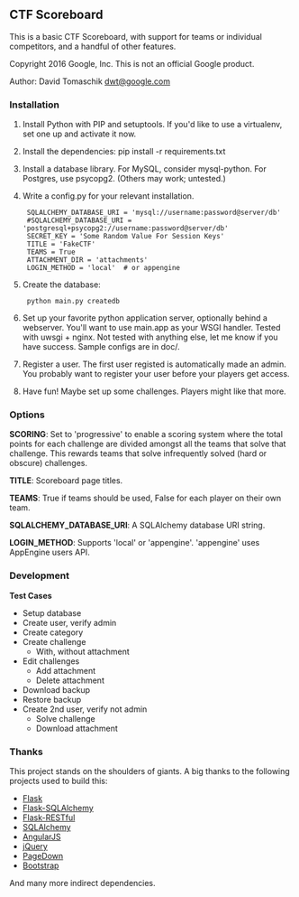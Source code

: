 ## CTF Scoreboard ##

This is a basic CTF Scoreboard, with support for teams or individual
competitors, and a handful of other features.

Copyright 2016 Google, Inc.
This is not an official Google product.

Author: David Tomaschik <dwt@google.com>

### Installation ###
1. Install Python with PIP and setuptools.  If you'd like to use a virtualenv,
   set one up and activate it now.

2. Install the dependencies:
   pip install -r requirements.txt

3. Install a database library.  For MySQL, consider mysql-python.  For Postgres,
   use psycopg2.  (Others may work; untested.)

4. Write a config.py for your relevant installation.

        SQLALCHEMY_DATABASE_URI = 'mysql://username:password@server/db'
        #SQLALCHEMY_DATABASE_URI = 'postgresql+psycopg2://username:password@server/db'
        SECRET_KEY = 'Some Random Value For Session Keys'
        TITLE = 'FakeCTF'
        TEAMS = True
        ATTACHMENT_DIR = 'attachments'
        LOGIN_METHOD = 'local'  # or appengine

5. Create the database:

        python main.py createdb

6. Set up your favorite python application server, optionally behind a
   webserver.  You'll want to use main.app as your WSGI handler.
   Tested with uwsgi + nginx.  Not tested with anything else,
   let me know if you have success.  Sample configs are in doc/.

7. Register a user.  The first user registed is automatically made an admin.
   You probably want to register your user before your players get access.

8. Have fun!  Maybe set up some challenges.  Players might like that more.

### Options ###

**SCORING**: Set to 'progressive' to enable a scoring system where the total
points for each challenge are divided amongst all the teams that solve that
challenge.  This rewards teams that solve infrequently solved (hard or obscure)
challenges.

**TITLE**: Scoreboard page titles.

**TEAMS**: True if teams should be used, False for each player on their own
team.

**SQLALCHEMY_DATABASE_URI**: A SQLAlchemy database URI string.

**LOGIN_METHOD**: Supports 'local' or 'appengine'.  'appengine' uses AppEngine
users API.

### Development ###

**Test Cases**

- Setup database
- Create user, verify admin
- Create category
- Create challenge
  - With, without attachment
- Edit challenges
  - Add attachment
  - Delete attachment
- Download backup
- Restore backup
- Create 2nd user, verify not admin
  - Solve challenge
  - Download attachment


### Thanks ###

This project stands on the shoulders of giants.
A big thanks to the following projects used to build this:

- [Flask](http://flask.pocoo.org/)
- [Flask-SQLAlchemy](https://pythonhosted.org/Flask-SQLAlchemy/)
- [Flask-RESTful](http://flask-restful.readthedocs.org/en/latest/)
- [SQLAlchemy](http://www.sqlalchemy.org/)
- [AngularJS](https://angularjs.org/)
- [jQuery](https://jquery.com/)
- [PageDown](https://jquery.com/)
- [Bootstrap](http://getbootstrap.com/)

And many more indirect dependencies.
